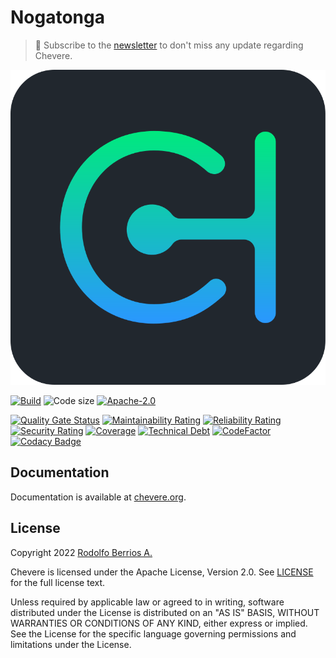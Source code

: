# Nogatonga

> 🔔 Subscribe to the [newsletter](https://chv.to/chevere-newsletter) to don't miss any update regarding Chevere.

![Chevere](chevere.svg)

[![Build](https://img.shields.io/github/workflow/status/chevere/nogatonga/Test?style=flat-square)](https://github.com/chevere/nogatonga/actions) ![Code size](https://img.shields.io/github/languages/code-size/chevere/nogatonga?style=flat-square) [![Apache-2.0](https://img.shields.io/github/license/chevere/nogatonga?style=flat-square)](LICENSE)

[![Quality Gate Status](https://sonarcloud.io/api/project_badges/measure?project=chevere_nogatonga&metric=alert_status)](https://sonarcloud.io/dashboard?id=chevere_nogatonga) [![Maintainability Rating](https://sonarcloud.io/api/project_badges/measure?project=chevere_nogatonga&metric=sqale_rating)](https://sonarcloud.io/dashboard?id=chevere_nogatonga) [![Reliability Rating](https://sonarcloud.io/api/project_badges/measure?project=chevere_nogatonga&metric=reliability_rating)](https://sonarcloud.io/dashboard?id=chevere_nogatonga) [![Security Rating](https://sonarcloud.io/api/project_badges/measure?project=chevere_nogatonga&metric=security_rating)](https://sonarcloud.io/dashboard?id=chevere_nogatonga) [![Coverage](https://sonarcloud.io/api/project_badges/measure?project=chevere_nogatonga&metric=coverage)](https://sonarcloud.io/dashboard?id=chevere_nogatonga) [![Technical Debt](https://sonarcloud.io/api/project_badges/measure?project=chevere_nogatonga&metric=sqale_index)](https://sonarcloud.io/dashboard?id=chevere_nogatonga) [![CodeFactor](https://www.codefactor.io/repository/github/chevere/nogatonga/badge)](https://www.codefactor.io/repository/github/chevere/nogatonga) [![Codacy Badge](https://app.codacy.com/project/badge/Grade/b956754f8ff04aaa9ca24a6e4cc21661)](https://www.codacy.com/gh/chevere/nogatonga/dashboard)

## Documentation

Documentation is available at [chevere.org](https://chevere.org/).

## License

Copyright 2022 [Rodolfo Berrios A.](https://rodolfoberrios.com/)

Chevere is licensed under the Apache License, Version 2.0. See [LICENSE](LICENSE) for the full license text.

Unless required by applicable law or agreed to in writing, software distributed under the License is distributed on an "AS IS" BASIS, WITHOUT WARRANTIES OR CONDITIONS OF ANY KIND, either express or implied. See the License for the specific language governing permissions and limitations under the License.
